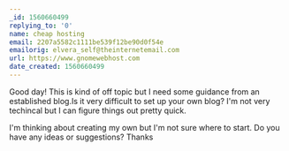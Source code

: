 ```yaml
---
_id: 1560660499
replying_to: '0'
name: cheap hosting
email: 2207a5582c1111be539f12be90d0f54e
emailorig: elvera_self@theinternetemail.com
url: https://www.gnomewebhost.com
date_created: 1560660499
---
```


Good day! This is kind of off topic but I need some guidance from an established blog.Is it very difficult to set up your own blog? I'm not very techincal but I can figure things out pretty quick.

I'm thinking about creating my own but I'm not sure where to start.
Do you have any ideas or suggestions? Thanks